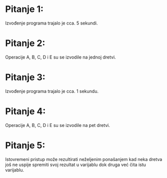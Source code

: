﻿# Pitanje 1:
Izvođenje programa trajalo je cca. 5 sekundi.

# Pitanje 2: 
Operacije A, B, C, D i E su se izvodile na jednoj dretvi. 

# Pitanje 3: 
Izvođenje programa trajalo je cca. 1 sekundu. 

# Pitanje 4: 
Operacije A, B, C, D i E su se izvodile na pet dretvi. 

# Pitanje 5: 
Istovremeni pristup može rezultirati neželjenim ponašanjem kad neka dretva još ne uspije spremiti svoj rezultat u varijablu dok druga već čita istu varijablu.  